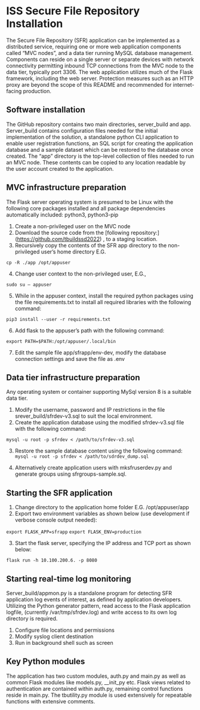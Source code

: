 # ISS Secure File Repository Installation

The Secure File Repository (SFR) application can be implemented as a distributed service, requiring one or more web application components called “MVC nodes”, and a data tier running MySQL database management. Components can reside on a single server or separate devices with network connectivity permitting inbound TCP connections from the MVC node to the data tier, typically port 3306. The web application utilizes much of the Flask framework, including the web server. Protection measures such as an HTTP proxy are beyond the scope of this README and recommended for internet-facing production. 


## Software installation
The GitHub repository contains two main directories, server_build and app. Server_build contains configuration files needed for the initial implementation of the solution, a standalone python CLI application to enable user registration functions, an SQL script for creating the application database and a sample dataset which can be restored to the database once created. The “app” directory is the top-level collection of files needed to run an MVC node. These contents can be copied to any location readable by the user account created to the application. 


## MVC infrastructure preparation
The Flask server operating system is presumed to be Linux with the following core packages installed and all package dependencies automatically included:
python3, python3-pip

1.	Create a non-privileged user on the MVC node
2.	Download the source code from the [following repository:] (https://github.com/tbuildssd2022) , to a staging location. 
3.	Recursively copy the contents of the SFR app directory to the non-privileged user’s home directory E.G. 
 
`cp -R ./app /opt/appuser`

4.	Change user context to the non-privileged user, E.G., 

`sudo su – appuser`

5.	While in the appuser context, install the required python packages using the file requirements.txt to install all required libraries with the following command:

`pip3 install --user -r requirements.txt`

6.	Add flask to the appuser’s path with the following command:

`export PATH=$PATH:/opt/appuser/.local/bin`

7.	Edit the sample file  app/sfrapp/env-dev, modify the database connection settings and save the file as .env 

## Data tier infrastructure preparation
Any operating system or container supporting MySql version 8 is a suitable data tier.
1.	Modify the username, password and IP restrictions in the file srever_build/sfrdev-v3.sql to suit the local environment.
2.	Create the application database using the modified sfrdev-v3.sql file with the following command:

`mysql -u root -p sfrdev < /path/to/sfrdev-v3.sql`

3.	Restore the sample database content using the following command:
`mysql -u root -p sfrdev < /path/to/sdrdev_dump.sql`

4.	Alternatively create application users with mksfruserdev.py and generate groups using sfrgroups-sample.sql. 


## Starting the SFR application

1. Change directory to the application home folder E.G. /opt/appuser/app 
2. Export two environment variables as shown below (use development if verbose console output needed):

`export FLASK_APP=sfrapp`
`export FLASK_ENV=production`

3. Start the flask server, specifying the IP address and TCP port as shown below:

`flask run -h 10.100.200.6. -p 8080`


## Starting real-time log monitoring 
Server_build/appmon.py is a standalone program for detecting SFR application log events of interest, as defined by application developers.  Utilizing the Python generator pattern, read access to the Flask application logfile, (currently /var/tmp/sfrdev.log) and write access to its own log directory is required.
1.	Configure file locations and permissions
2.	Modify syslog client destination
3.	Run in background shell such as screen
## Key Python modules
The application has two custom modules, auth.py and main.py as well as common Flask modules like models.py, __init_py etc.  Flask views related to authentication are contained within auth.py, remaining control functions reside in main.py. The tbutility.py module is used extensively for repeatable functions with extensive comments. 


